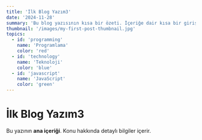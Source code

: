 ```yaml
---
title: 'İlk Blog Yazım3'
date: '2024-11-28'
summary: 'Bu blog yazısının kısa bir özeti. İçeriğe dair kısa bir giriş sunar.'
thumbnail: '/images/my-first-post-thumbnail.jpg'
topics:
  - id: 'programming'
    name: 'Programlama'
    color: 'red'
  - id: 'technology'
    name: 'Teknoloji'
    color: 'blue'
  - id: 'javascript'
    name: 'JavaScript'
    color: 'green'
---
```


# İlk Blog Yazım3

Bu yazının **ana içeriği**. Konu hakkında detaylı bilgiler içerir.
